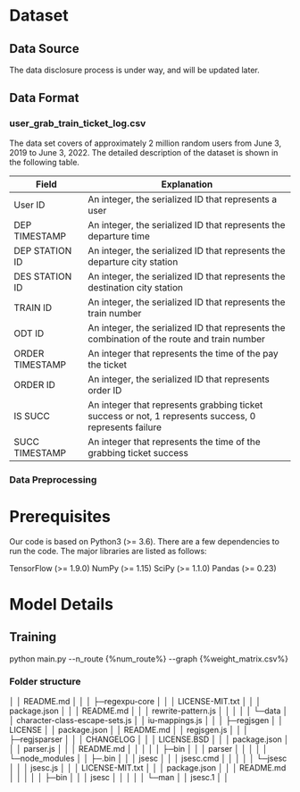 # Dataset
## Data Source

The data disclosure process is under way, and will be updated later.


## Data Format

### user_grab_train_ticket_log.csv
The data set covers  of approximately 2 million random users from June 3, 2019 to June 3, 2022. The detailed description of the dataset is shown in the following table.

| Field | Explanation |
| --- | --- |
| User ID | An integer, the serialized ID that represents a user |
| DEP TIMESTAMP|  An integer, the serialized ID that represents the departure time |
| DEP STATION ID|  An integer, the serialized ID that represents the departure city station |
| DES STATION ID |  An integer, the serialized ID that represents the destination city station |
| TRAIN ID |  An integer, the serialized ID that represents the train number|
| ODT ID |  An integer, the serialized ID that represents the combination of the route and train number|
| ORDER TIMESTAMP|  An integer that represents the time of the pay the ticket |
| ORDER ID|  An integer, the serialized ID that represents order ID |
| IS SUCC |  An integer that represents grabbing ticket success or not, 1 represents success, 0 represents failure|
| SUCC TIMESTAMP|  An integer that represents the time of the grabbing ticket success |

### Data Preprocessing


# Prerequisites

Our code is based on Python3 (>= 3.6). There are a few dependencies to run the code. The major libraries are listed as follows:

TensorFlow (>= 1.9.0)
NumPy (>= 1.15)
SciPy (>= 1.1.0)
Pandas (>= 0.23)

# Model Details
## Training
python main.py --n_route {%num_route%} --graph {%weight_matrix.csv%}
### Folder structure
│ │ README.md
│ │
│ ├─regexpu-core
│ │ │ LICENSE-MIT.txt
│ │ │ package.json
│ │ │ README.md
│ │ │ rewrite-pattern.js
│ │ │
│ │ └─data
│ │ character-class-escape-sets.js
│ │ iu-mappings.js
│ │
│ ├─regjsgen
│ │ LICENSE
│ │ package.json
│ │ README.md
│ │ regjsgen.js
│ │
│ ├─regjsparser
│ │ │ CHANGELOG
│ │ │ LICENSE.BSD
│ │ │ package.json
│ │ │ parser.js
│ │ │ README.md
│ │ │
│ │ ├─bin
│ │ │ parser
│ │ │
│ │ └─node_modules
│ │ ├─.bin
│ │ │ jsesc
│ │ │ jsesc.cmd
│ │ │
│ │ └─jsesc
│ │ │ jsesc.js
│ │ │ LICENSE-MIT.txt
│ │ │ package.json
│ │ │ README.md
│ │ │
│ │ ├─bin
│ │ │ jsesc
│ │ │
│ │ └─man
│ │ jsesc.1
│ │
